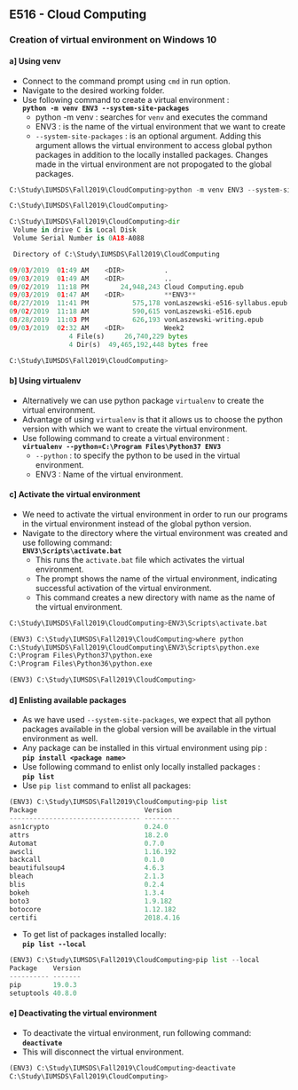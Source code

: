 
## E516 - Cloud Computing

### Creation of virtual environment on Windows 10

#### a] Using venv 
- Connect to the command prompt using `cmd` in run option.
- Navigate to the desired working folder.    
- Use following command to create a virtual environment :  
    **`python -m venv ENV3 --system-site-packages`**
    - python -m venv : searches for `venv` and executes the command
    - ENV3 : is the name of the virtual environment that we want to create
    - `--system-site-packages` : is an optional argument. Adding this argument allows the virtual environment to access global python packages in addition to the locally installed packages. Changes made in the virtual environment are not propogated to the global packages.    
```python
C:\Study\IUMSDS\Fall2019\CloudComputing>python -m venv ENV3 --system-site-packages

C:\Study\IUMSDS\Fall2019\CloudComputing>

C:\Study\IUMSDS\Fall2019\CloudComputing>dir
 Volume in drive C is Local Disk
 Volume Serial Number is 0A18-A088

 Directory of C:\Study\IUMSDS\Fall2019\CloudComputing

09/03/2019  01:49 AM    <DIR>          .
09/03/2019  01:49 AM    <DIR>          ..
09/02/2019  11:18 PM        24,948,243 Cloud Computing.epub
09/03/2019  01:47 AM    <DIR>          **ENV3**
08/27/2019  11:41 PM           575,178 vonLaszewski-e516-syllabus.epub
09/02/2019  11:18 AM           590,615 vonLaszewski-e516.epub
08/28/2019  11:03 PM           626,193 vonLaszewski-writing.epub
09/03/2019  02:32 AM    <DIR>          Week2
               4 File(s)     26,740,229 bytes
               4 Dir(s)  49,465,192,448 bytes free

C:\Study\IUMSDS\Fall2019\CloudComputing>
```

#### b] Using virtualenv
- Alternatively we can use python package `virtualenv` to create the virtual environment.
- Advantage of using `virtualenv` is that it allows us to choose the python version with which we want to create the virtual environment.
- Use following command to create a virtual environment :  
    **`virtualenv --python=C:\Program Files\Python37 ENV3`**
    - `--python` : to specify the python to be used in the virtual environment.
    - ENV3 : Name of the virtual environment.  

#### c] Activate the virtual environment
- We need to activate the virtual environment in order to run our programs in the virtual environment instead of the global python version.
- Navigate to the directory where the virtual environment was created and use following command:  
    **`ENV3\Scripts\activate.bat`**
    - This runs the `activate.bat` file which activates the virtual environment.
    - The prompt shows the name of the virtual environment, indicating successful activation of the virtual environment.
    - This command creates a new directory with name as the name of the virtual environment.  
```python
C:\Study\IUMSDS\Fall2019\CloudComputing>ENV3\Scripts\activate.bat

(ENV3) C:\Study\IUMSDS\Fall2019\CloudComputing>where python
C:\Study\IUMSDS\Fall2019\CloudComputing\ENV3\Scripts\python.exe
C:\Program Files\Python37\python.exe
C:\Program Files\Python36\python.exe

(ENV3) C:\Study\IUMSDS\Fall2019\CloudComputing>
```

#### d] Enlisting available packages
- As we have used `--system-site-packages`, we expect that all python packages available in the global version will be available in the virtual environment as well.
- Any package can be installed in this virtual environment using pip :  
    **`pip install <package name>`**
- Use following command to enlist only locally installed packages :  
    **`pip list`**
- Use `pip list` command to enlist all packages:    
```python
(ENV3) C:\Study\IUMSDS\Fall2019\CloudComputing>pip list
Package                           Version
--------------------------------- ---------
asn1crypto                        0.24.0
attrs                             18.2.0
Automat                           0.7.0
awscli                            1.16.192
backcall                          0.1.0
beautifulsoup4                    4.6.3
bleach                            2.1.3
blis                              0.2.4
bokeh                             1.3.4
boto3                             1.9.182
botocore                          1.12.182
certifi                           2018.4.16
```

- To get list of packages installed locally:  
    **`pip list --local`**  
```python
(ENV3) C:\Study\IUMSDS\Fall2019\CloudComputing>pip list --local
Package    Version
---------- -------
pip        19.0.3
setuptools 40.8.0
```
#### e] Deactivating the virtual environment  
- To deactivate the virtual environment, run following command:  
   **`deactivate`**  
- This will disconnect the virtual environment.  
```python
(ENV3) C:\Study\IUMSDS\Fall2019\CloudComputing>deactivate
C:\Study\IUMSDS\Fall2019\CloudComputing>
```



